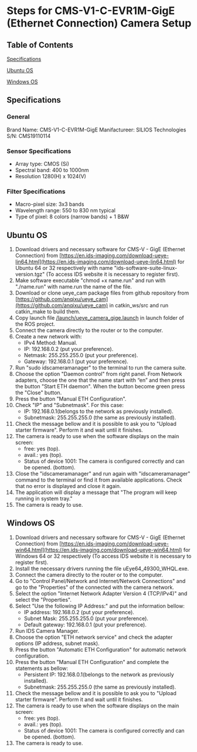 # Steps for CMS-V1-C-EVR1M-GigE (Ethernet Connection) Camera Setup

## Table of Contents

[Specifications](#specifications)

[Ubuntu OS](#ubuntu-os)

[Windows OS](#windows-os)

## Specifications

### General

Brand Name: CMS-V1-C-EVR1M-GigE
Manifactureer: SILIOS Technologies
S/N: CMS19110114

### Sensor Specifications

* Array type: CMOS (Si)
* Spectral band: 400 to 1000nm
* Resolution 1280(H) x 1024(V)

### Filter Specifications

* Macro-pixel size: 3x3 bands
* Wavelength range: 550 to 830 nm typical
* Type of pixel: 8 colors (narrow bands) + 1 B&W

## Ubuntu OS

1. Download drivers and necessary software for CMS-V - GigE (Ethernet Connection) from [https://en.ids-imaging.com/download-ueye-lin64.html](https://en.ids-imaging.com/download-ueye-lin64.html) for Ubuntu 64 or 32 respectively with name "ids-software-suite-linux-version.tgz" (To access IDS website it is necessary to register first).  
2. Make software executable "chmod +x name.run" and run with "./name.run" with name.run the name of the file.
3. Download or clone ueye_cam package files from github repository from [https://github.com/anqixu/ueye_cam](https://github.com/anqixu/ueye_cam) in catkin_ws/src and run catkin_make to build them.
4. Copy launch file [/launch/ueye_camera_gige.launch](/launch/ueye_camera_gige.launch) in launch folder of the ROS project.
5. Connect the camera directly to the router or to the computer.
6. Create a new network with:
    * IPv4 Method: Manual.
    * IP: 192.168.0.2 (put your preference).
    * Netmask: 255.255.255.0 (put your preference).
    * Gateway: 192.168.0.1 (put your preference).
7. Run "sudo idscameramanager" to the terminal to run the camera suite.
8. Choose the option "Daemon control" from right panel. From Network adapters, choose the one that the name start with “en” and then press the button "Start ETH daemon". When the button become green press the "Close" button.
9. Press the button "Manual ETH Configuration".
10. Check "IP" and "Subnetmask". For this case:
    * IP: 192.168.0.1(belongs to the network as previously installed).
    * Subnetmask: 255.255.255.0 (the same as previously installed).
11. Check the message bellow and it is possible to ask you to "Upload starter firmware". Perform it and wait until it finishes.
12. The camera is ready to use when the software displays on the main screen:
    * free: yes (top).
    * avail.: yes (top).
    * Status of device 1001: The camera is configured correctly and can be opened. (bottom).
13. Close the "idscameramanager" and run again with "idscameramanager" command to the terminal or find it from available applications. Check that no error is displayed and close it again.
14. The application will display a message that "The program will keep running in system tray."
15. The camera is ready to use.

## Windows OS

1. Download drivers and necessary software for CMS-V - GigE (Ethernet Connection) from [https://en.ids-imaging.com/download-ueye-win64.html](https://en.ids-imaging.com/download-ueye-win64.html) for Windows 64 or 32 respectively (To access IDS website it is necessary to register first).  
2. Install the necessary drivers running the file uEye64_49300_WHQL.exe.
3. Connect the camera directly to the router or to the computer.
4. Go to "Control Panel/Network and Internet/Network Connections" and go to the "Properties" of the connected with the camera network.
5. Select the option "Internet Network Adapter Version 4 (TCP/IPv4)" and select the "Properties".
6. Select "Use the following IP Address:" and put the information bellow: 
    * IP address: 192.168.0.2 (put your preference).
    * Subnet Mask: 255.255.255.0 (put your preference).
    * Default gateway: 192.168.0.1 (put your preference).
7. Run IDS Camera Manager.
8. Choose the option "ETH network service" and check the adapter options (IP address, subnet mask).
9. Press the button "Automatic ETH Configuration" for automatic network configuration.
10. Press the button "Manual ETH Configuration" and complete the statements as bellow:
    * Persistent IP: 192.168.0.1(belongs to the network as previously installed).
    * Subnetmask: 255.255.255.0 (the same as previously installed).
11. Check the message bellow and it is possible to ask you to "Upload starter firmware". Perform it and wait until it finishes.
12. The camera is ready to use when the software displays on the main screen:
    * free: yes (top).
    * avail.: yes (top).
    * Status of device 1001: The camera is configured correctly and can be opened. (bottom).
13.	The camera is ready to use.
